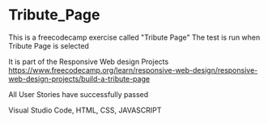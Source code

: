 # Tribute_Page

This is a freecodecamp exercise called "Tribute Page"
The test is run when Tribute Page is selected

It is part of the Responsive Web design Projects
https://www.freecodecamp.org/learn/responsive-web-design/responsive-web-design-projects/build-a-tribute-page

All User Stories have successfully passed

Visual Studio Code, HTML, CSS, JAVASCRIPT
